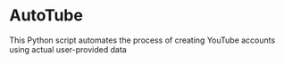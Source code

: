 # AutoTube
This Python script automates the process of creating YouTube accounts using actual user-provided data
